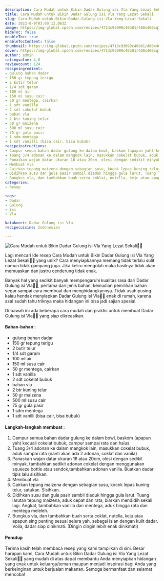 ```yaml
---
description: Cara Mudah untuk Bikin Dadar Gulung isi Vla Yang Lezat Sekali"
title: Cara Mudah untuk Bikin Dadar Gulung isi Vla Yang Lezat Sekali
slug: Cara-Mudah-untuk-Bikin-Dadar-Gulung-isi-Vla-Yang-Lezat-Sekali
date: 2022-8-9T03:09:12.063Z
image: https://img-global.cpcdn.com/recipes/4713c93099c40b81/400x400cq70/photo.jpg
hideToc: false
enableToc: true
enableTocContent: false
thumbnail: https://img-global.cpcdn.com/recipes/4713c93099c40b81/400x400cq70/photo.jpg
cover: https://img-global.cpcdn.com/recipes/4713c93099c40b81/400x400cq70/photo.jpg
author: admin
ratingvalue: 4.8
reviewcount: 124
recipeingredient:
- gulung bahan dadar
- 150 gr tepung terigu
- 2 butir telur
- 1/4 sdt garam
- 100 ml air
- 150 ml susu cair
- 50 gr mentega, cairkan
- 1 sdt vanilla
- 2 sdt cokelat bubuk
- bahan vla
- 2 btr kuning telur
- 50 gr maizena
- 500 ml susu cair
- 75 gr gula pasir
- 1 sdm mentega
- 1 sdt vanilli (bisa cair, bisa bubuk)
recipeinstructions:
- Campur semua bahan dadar gulung ke dalam bowl, baskom (apapun yah) kecuali cokelat bubuk, campur sampai rata dan halus
- Tuang 3/4 adonan ke dalam mangkok lain, masukkan cokelat bubuk, aduk sampai rata (nanti akan ada 2 adonan, coklat dan vanila)
- Panaskan wajan datar ukuran 18 atau 20cm, olesi dengan sedikit minyak, tambahkan sedikit adonan cokelat dengan menggunakan squeeze bottle atau sendok,tambahkan adonan vanilla. Buatkan dadar tipis lalu sisihkan.
- Membuat vla
- Cairkan tepung maizena dengan sebagian susu, kocok lepas kuning telur, satukan. Sisihkan.
- Didihkan susu dan gula pasir sambil diaduk hingga gula larut. Tuang larutan tepung maizena, aduk cepat dan rata, biarkan mendidih sekali lagi. Angkat, tambahkan vanilla dan mentega, aduk hingga rata dan mentega meleleh.
- Bungkus vla, dan tambahkan buah serta coklat, nutella, keju atau apapun sing penting sesuai selera yah, sebagai isian dengan kulit dadar. Voila, dadar siap dinikmati. (Dingin dingin lebih enak dinikmati)
categories:
- Resep

tags:
- Dadar
- Gulung
- isi
- Vla

katakunci: Dadar Gulung isi Vla
recipecuisine: Indonesian

---
```


![Cara Mudah untuk Bikin Dadar Gulung isi Vla Yang Lezat Sekali👩‍🍳](https://img-global.cpcdn.com/recipes/4713c93099c40b81/400x400cq70/photo.jpg)

Lagi mencari ide resep Cara Mudah untuk Bikin Dadar Gulung isi Vla Yang Lezat Sekali👩‍🍳 yang unik? Cara menyiapkannya memang tidak terlalu sulit namun tidak gampang juga. Jika keliru mengolah maka hasilnya tidak akan memuaskan dan justru cenderung tidak enak.

Banyak hal yang sedikit banyak mempengaruhi kualitas rasa dari Dadar Gulung isi Vla👩‍🍳, pertama dari jenis bahan, kemudian pemilihan bahan segar sampai cara membuat dan menghidangkannya. Tidak usah pusing kalau hendak menyiapkan Dadar Gulung isi Vla👩‍🍳 enak di rumah, karena asal sudah tahu triknya maka hidangan ini bisa jadi sajian spesial.

Di bawah ini ada beberapa cara mudah dan praktis untuk membuat Dadar Gulung isi Vla👩‍🍳 yang siap dikreasikan.

<!--inarticleads1-->

#### Bahan-bahan :

- gulung bahan dadar
- 150 gr tepung terigu
- 2 butir telur
- 1/4 sdt garam
- 100 ml air
- 150 ml susu cair
- 50 gr mentega, cairkan
- 1 sdt vanilla
- 2 sdt cokelat bubuk
- bahan vla
- 2 btr kuning telur
- 50 gr maizena
- 500 ml susu cair
- 75 gr gula pasir
- 1 sdm mentega
- 1 sdt vanilli (bisa cair, bisa bubuk)

<!--inarticleads2-->

#### Langkah-langkah membuat :

1. Campur semua bahan dadar gulung ke dalam bowl, baskom (apapun yah) kecuali cokelat bubuk, campur sampai rata dan halus
1. Tuang 3/4 adonan ke dalam mangkok lain, masukkan cokelat bubuk, aduk sampai rata (nanti akan ada 2 adonan, coklat dan vanila)
1. Panaskan wajan datar ukuran 18 atau 20cm, olesi dengan sedikit minyak, tambahkan sedikit adonan cokelat dengan menggunakan squeeze bottle atau sendok,tambahkan adonan vanilla. Buatkan dadar tipis lalu sisihkan.
1. Membuat vla
1. Cairkan tepung maizena dengan sebagian susu, kocok lepas kuning telur, satukan. Sisihkan.
1. Didihkan susu dan gula pasir sambil diaduk hingga gula larut. Tuang larutan tepung maizena, aduk cepat dan rata, biarkan mendidih sekali lagi. Angkat, tambahkan vanilla dan mentega, aduk hingga rata dan mentega meleleh.
1. Bungkus vla, dan tambahkan buah serta coklat, nutella, keju atau apapun sing penting sesuai selera yah, sebagai isian dengan kulit dadar. Voila, dadar siap dinikmati. (Dingin dingin lebih enak dinikmati)

#### Penutup

Terima kasih telah membaca resep yang kami tampilkan di sini. Besar harapan kami, Cara Mudah untuk Bikin Dadar Gulung isi Vla Yang Lezat Sekali👩‍🍳 yang mudah di atas dapat membantu Anda menyiapkan hidangan yang enak untuk keluarga/teman maupun menjadi inspirasi bagi Anda yang berkeinginan untuk berjualan makanan. Semoga bermanfaat dan selamat mencoba!